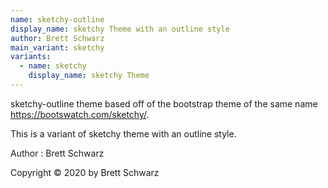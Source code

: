 ```yaml
---
name: sketchy-outline
display_name: sketchy Theme with an outline style
author: Brett Schwarz
main_variant: sketchy
variants:
  - name: sketchy
    display_name: sketchy Theme
---
```

sketchy-outline theme based off of the bootstrap theme of the same name https://bootswatch.com/sketchy/.

This is a variant of sketchy theme with an outline style.

Author
: Brett Schwarz

Copyright © 2020 by Brett Schwarz
